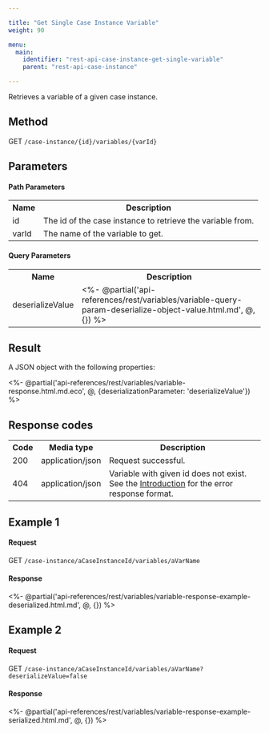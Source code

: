 ```yaml
---

title: "Get Single Case Instance Variable"
weight: 90

menu:
  main:
    identifier: "rest-api-case-instance-get-single-variable"
    parent: "rest-api-case-instance"

---
```



Retrieves a variable of a given case instance.


Method
------

GET `/case-instance/{id}/variables/{varId}`


Parameters
----------

#### Path Parameters

<table class="table table-striped">
  <tr>
    <th>Name</th>
    <th>Description</th>
  </tr>
  <tr>
    <td>id</td>
    <td>The id of the case instance to retrieve the variable from.</td>
  </tr>
  <tr>
    <td>varId</td>
    <td>The name of the variable to get.</td>
  </tr>
</table>

#### Query Parameters

<table class="table table-striped">
  <tr>
    <th>Name</th>
    <th>Description</th>
  </tr>
  <tr>
    <td>deserializeValue</td>
    <td>
      <%- @partial('api-references/rest/variables/variable-query-param-deserialize-object-value.html.md', @, {}) %>
    </td>
  </tr>
</table>



Result
------

A JSON object with the following properties:

<%- @partial('api-references/rest/variables/variable-response.html.md.eco', @, {deserializationParameter: 'deserializeValue'}) %>


Response codes
--------------

<table class="table table-striped">
  <tr>
    <th>Code</th>
    <th>Media type</th>
    <th>Description</th>
  </tr>
  <tr>
    <td>200</td>
    <td>application/json</td>
    <td>Request successful.</td>
  </tr>
  <tr>
    <td>404</td>
    <td>application/json</td>
    <td>Variable with given id does not exist. See the <a href="ref:#overview-introduction">Introduction</a> for the error response format.</td>
  </tr>
</table>

Example 1
---------

#### Request

GET `/case-instance/aCaseInstanceId/variables/aVarName`

#### Response

<%- @partial('api-references/rest/variables/variable-response-example-deserialized.html.md', @, {}) %>

Example 2
---------

#### Request

GET `/case-instance/aCaseInstanceId/variables/aVarName?deserializeValue=false`

#### Response

<%- @partial('api-references/rest/variables/variable-response-example-serialized.html.md', @, {}) %>
